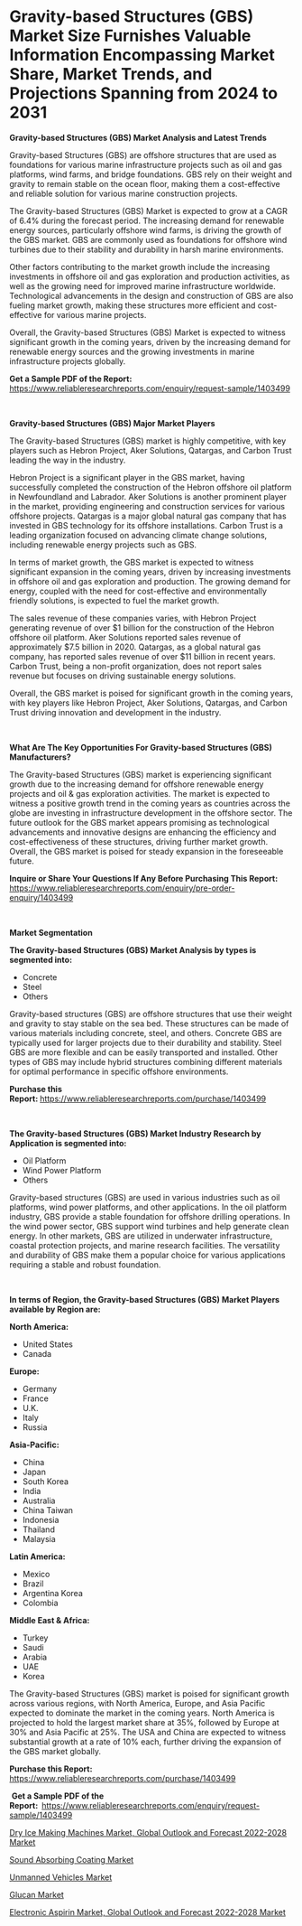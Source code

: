 <p><h1>Gravity-based Structures (GBS) Market Size Furnishes Valuable Information Encompassing Market Share, Market Trends, and Projections Spanning from 2024 to 2031</h1></p><p><strong>Gravity-based Structures (GBS) Market Analysis and Latest Trends</strong></p>
<p><p>Gravity-based Structures (GBS) are offshore structures that are used as foundations for various marine infrastructure projects such as oil and gas platforms, wind farms, and bridge foundations. GBS rely on their weight and gravity to remain stable on the ocean floor, making them a cost-effective and reliable solution for various marine construction projects.</p><p>The Gravity-based Structures (GBS) Market is expected to grow at a CAGR of 6.4% during the forecast period. The increasing demand for renewable energy sources, particularly offshore wind farms, is driving the growth of the GBS market. GBS are commonly used as foundations for offshore wind turbines due to their stability and durability in harsh marine environments.</p><p>Other factors contributing to the market growth include the increasing investments in offshore oil and gas exploration and production activities, as well as the growing need for improved marine infrastructure worldwide. Technological advancements in the design and construction of GBS are also fueling market growth, making these structures more efficient and cost-effective for various marine projects.</p><p>Overall, the Gravity-based Structures (GBS) Market is expected to witness significant growth in the coming years, driven by the increasing demand for renewable energy sources and the growing investments in marine infrastructure projects globally.</p></p>
<p><strong>Get a Sample PDF of the Report:&nbsp;</strong> <a href="https://www.reliableresearchreports.com/enquiry/request-sample/1403499">https://www.reliableresearchreports.com/enquiry/request-sample/1403499</a></p>
<p>&nbsp;</p>
<p><strong>Gravity-based Structures (GBS) Major Market Players</strong></p>
<p><p>The Gravity-based Structures (GBS) market is highly competitive, with key players such as Hebron Project, Aker Solutions, Qatargas, and Carbon Trust leading the way in the industry. </p><p>Hebron Project is a significant player in the GBS market, having successfully completed the construction of the Hebron offshore oil platform in Newfoundland and Labrador. Aker Solutions is another prominent player in the market, providing engineering and construction services for various offshore projects. Qatargas is a major global natural gas company that has invested in GBS technology for its offshore installations. Carbon Trust is a leading organization focused on advancing climate change solutions, including renewable energy projects such as GBS.</p><p>In terms of market growth, the GBS market is expected to witness significant expansion in the coming years, driven by increasing investments in offshore oil and gas exploration and production. The growing demand for energy, coupled with the need for cost-effective and environmentally friendly solutions, is expected to fuel the market growth.</p><p>The sales revenue of these companies varies, with Hebron Project generating revenue of over $1 billion for the construction of the Hebron offshore oil platform. Aker Solutions reported sales revenue of approximately $7.5 billion in 2020. Qatargas, as a global natural gas company, has reported sales revenue of over $11 billion in recent years. Carbon Trust, being a non-profit organization, does not report sales revenue but focuses on driving sustainable energy solutions.</p><p>Overall, the GBS market is poised for significant growth in the coming years, with key players like Hebron Project, Aker Solutions, Qatargas, and Carbon Trust driving innovation and development in the industry.</p></p>
<p>&nbsp;</p>
<p><strong>What Are The Key Opportunities For Gravity-based Structures (GBS) Manufacturers?</strong></p>
<p><p>The Gravity-based Structures (GBS) market is experiencing significant growth due to the increasing demand for offshore renewable energy projects and oil & gas exploration activities. The market is expected to witness a positive growth trend in the coming years as countries across the globe are investing in infrastructure development in the offshore sector. The future outlook for the GBS market appears promising as technological advancements and innovative designs are enhancing the efficiency and cost-effectiveness of these structures, driving further market growth. Overall, the GBS market is poised for steady expansion in the foreseeable future.</p></p>
<p><strong>Inquire or Share Your Questions If Any Before Purchasing This Report:</strong> <a href="https://www.reliableresearchreports.com/enquiry/pre-order-enquiry/1403499">https://www.reliableresearchreports.com/enquiry/pre-order-enquiry/1403499</a></p>
<p>&nbsp;</p>
<p><strong>Market Segmentation</strong></p>
<p><strong>The Gravity-based Structures (GBS) Market Analysis by types is segmented into:</strong></p>
<p><ul><li>Concrete</li><li>Steel</li><li>Others</li></ul></p>
<p><p>Gravity-based structures (GBS) are offshore structures that use their weight and gravity to stay stable on the sea bed. These structures can be made of various materials including concrete, steel, and others. Concrete GBS are typically used for larger projects due to their durability and stability. Steel GBS are more flexible and can be easily transported and installed. Other types of GBS may include hybrid structures combining different materials for optimal performance in specific offshore environments.</p></p>
<p><strong>Purchase this Report:&nbsp;</strong><a href="https://www.reliableresearchreports.com/purchase/1403499">https://www.reliableresearchreports.com/purchase/1403499</a></p>
<p>&nbsp;</p>
<p><strong>The Gravity-based Structures (GBS) Market Industry Research by Application is segmented into:</strong></p>
<p><ul><li>Oil Platform</li><li>Wind Power Platform</li><li>Others</li></ul></p>
<p><p>Gravity-based structures (GBS) are used in various industries such as oil platforms, wind power platforms, and other applications. In the oil platform industry, GBS provide a stable foundation for offshore drilling operations. In the wind power sector, GBS support wind turbines and help generate clean energy. In other markets, GBS are utilized in underwater infrastructure, coastal protection projects, and marine research facilities. The versatility and durability of GBS make them a popular choice for various applications requiring a stable and robust foundation.</p></p>
<p>&nbsp;</p>
<p><strong>In terms of Region, the Gravity-based Structures (GBS) Market Players available by Region are:</strong></p>
<p>
    <p> <strong> North America: </strong>
        <ul>
            <li>United States</li>
            <li>Canada</li>
        </ul>
        </p> 
    <p> <strong> Europe: </strong>
        <ul>
            <li>Germany</li>
            <li>France</li>
            <li>U.K.</li>
            <li>Italy</li>
            <li>Russia</li>
        </ul>
        </p> 
    <p> <strong> Asia-Pacific: </strong>
        <ul>
            <li>China</li>
            <li>Japan</li>
            <li>South Korea</li>
            <li>India</li>
            <li>Australia</li>
            <li>China Taiwan</li>
            <li>Indonesia</li>
            <li>Thailand</li>
            <li>Malaysia</li>
        </ul>
        </p> 
    <p> <strong> Latin America: </strong>
        <ul>
            <li>Mexico</li>
            <li>Brazil</li>
            <li>Argentina Korea</li>
            <li>Colombia</li>
        </ul>
        </p> 
    <p> <strong> Middle East & Africa: </strong>
        <ul>
            <li>Turkey</li>
            <li>Saudi</li>
            <li>Arabia</li>
            <li>UAE</li>
            <li>Korea</li>
        </ul>
    </p>
    </p>
<p><p>The Gravity-based Structures (GBS) market is poised for significant growth across various regions, with North America, Europe, and Asia Pacific expected to dominate the market in the coming years. North America is projected to hold the largest market share at 35%, followed by Europe at 30% and Asia Pacific at 25%. The USA and China are expected to witness substantial growth at a rate of 10% each, further driving the expansion of the GBS market globally.</p></p>
<p><strong>Purchase this Report: </strong><a href="https://www.reliableresearchreports.com/purchase/1403499">https://www.reliableresearchreports.com/purchase/1403499</a></p>
<p>&nbsp;<strong>Get a Sample PDF of the Report:&nbsp;&nbsp;</strong><a href="https://www.reliableresearchreports.com/enquiry/request-sample/1403499">https://www.reliableresearchreports.com/enquiry/request-sample/1403499</a></p>
<p><strong></strong></p>
<p><p><a href="https://frill-swim-3cd.notion.site/Dry-Ice-Making-Machines-Market-Global-Outlook-and-Forecast-2022-2028-Market-Size-Share-Trends-An-fd617e4119c14f69a02cd8c19ecef244">Dry Ice Making Machines Market, Global Outlook and Forecast 2022-2028 Market</a></p><p><a href="https://github.com/elizabethdagraca/Market-Research-Report-List-2/blob/main/sound-absorbing-coating-market.md">Sound Absorbing Coating Market</a></p><p><a href="https://view.publitas.com/reportprime-1/unmanned-vehicles-market-analysis-examines-its-scope-on-growth-opportunities-and-forecasted-trends-spanning-from-2024-to-2031/">Unmanned Vehicles Market</a></p><p><a href="https://view.publitas.com/reportprime-1/glucan-market-size-growth-outlook-from-2024-to-2031-projecting-at-markets-trends-analysis-by-application-regional-outlook-and-revenue/">Glucan Market</a></p><p><a href="https://meowing-lemming-dd3.notion.site/Electronic-Aspirin-Market-Global-Outlook-and-Forecast-2022-2028-Market-Analysis-and-Market-Size-Gl-e9818f55cf8541f0ae1d038c7493362a">Electronic Aspirin Market, Global Outlook and Forecast 2022-2028 Market</a></p></p>
